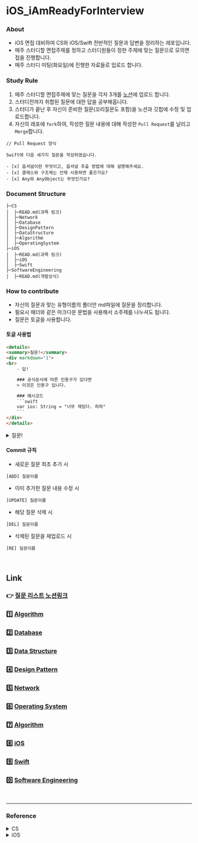 # iOS_iAmReadyForInterview

### About
- iOS 면접 대비하여 CS와 iOS/Swift 전반적인 질문과 답변을 정리하는 레포입니다.
- 매주 스터디할 면접주제를 정하고 스터디원들이 정한 주제에 맞는 질문으로 모의면접을 진행합니다.
- 매주 스터디 미팅(화요일)에 진행한 자료들로 업로드 합니다. 

### Study Rule
1. 매주 스터디할 면접주제에 맞는 질문을 각자 3개를 [노션](https://www.notion.so/iOS_iAmReadyForInterview-b68e1a7178f84850b81f6f0260c56e75)에 업로드 합니다. 
2. 스터디전까지 취합된 질문에 대한 답을 공부해옵니다.
3. 스터디가 끝난 후 자신이 준비한 질문(꼬리질문도 포함)을 노션과 깃헙에 수정 및 업로드합니다.
4. 자신의 레포에 `fork`하여, 작성한 질문 내용에 대해 작성한 `Pull Request`를 날리고 `Merge`합니다.
```
// Pull Request 양식

Swift에 다음 세가지 질문을 작성하였습니다.

- [x] 옵셔널이란 무엇이고, 옵셔널 추출 방법에 대해 설명해주세요.
- [x] 클래스와 구조체는 언제 사용하면 좋은가요?
- [x] Any와 AnyObject는 무엇인가요?
```


###	Document Structure
```
├─CS
│  ├─READ.md(과목 링크)
│  ├─Network
│  ├─Database
│  ├─DesignPattern
│  ├─DataStructure
│  ├─Algorithm
│  ├─OperatingSystem
├─iOS
│  ├─READ.md(과목 링크)
│  ├─iOS
│  ├─Swift
├─SoftwareEngineering
│  ├─READ.md(개발상식)
```

### How to contribute
- 자신의 질문과 맞는 유형이름의 폴더안 md파일에 질문을 정리합니다.
- 필요시 헤더와 같은 마크다운 문법을 사용해서 소주제를 나누셔도 됩니다.
- 질문은 토글을 사용합니다.

#### 토글 사용법

```html
<details>
<summary>질문!</summary>
<div markdown="1">
<br>
    - 답!

    ### 공식문서에 따른 인용구가 있다면
    > 이것은 인용구 입니다.

    ### 예시코드
    ```swift
    var ios: String = "너무 재밌다. 하하"
    ```
</div>
</details>
```

<details>
<summary>질문!</summary>
<br>
  - 답!
  
  ### 공식문서에 따른 인용구가 있다면
  > 이것은 인용구 입니다.
  
  ### 예시코드
  ```swift
  var ios: String = "너무 재밌다. 하하"
  ```
</details>

#### Commit 규칙
- 새로운 질문 최초 추가 시
```
[ADD] 질문이름
```
- 이미 추가한 질문 내용 수정 시
```
[UPDATE] 질문이름
```
- 해당 질문 삭제 시
```
[DEL] 질문이름
```
- 삭제된 질문을 재업로드 시
```
[RE] 질문이름
```

<br>


## Link

### :point_right: [질문 리스트 노션링크](https://www.notion.so/iOS_iAmReadyForInterview-b68e1a7178f84850b81f6f0260c56e75)

### :one: [Algorithm](./CS/Algorithm/README.md)
### :two: [Database](./CS/Database/README.md)
### :three: [Data Structure](./CS/DataStructure/README.md)
### :four: [Design Pattern](./CS/DesignPattern/README.md)
### :five: [Network](./CS/Network/README.md)
### :six: [Operating System](./CS/OperatingSystem/README.md)
### :seven: [Algorithm](./CS/Algorithm/README.md)
### :eight: [iOS](./iOS/iOS/README.md)
### :nine: [Swift](./iOS/Swift/README.md)
### :zero: [Software Engineering](./SoftwareEngineering/README.md)

<br>
<hr>

### Reference
<details>
<summary>CS</summary>
<div markdown="1">

- https://mfamcs.netlify.app/docs/intro
- https://gyoogle.dev/blog/
- https://github.com/JaeYeopHan/Interview_Question_for_Beginner


</div>
</details>
<details>
<summary>iOS</summary>
<div markdown="1">

- https://github.com/JeaSungLEE/iOSInterviewquestions
- https://github.com/dev-yong/iOS-Programming-Reference#OOP
- https://github.com/giftbott/iOSDevLinks


</div>
</details>

